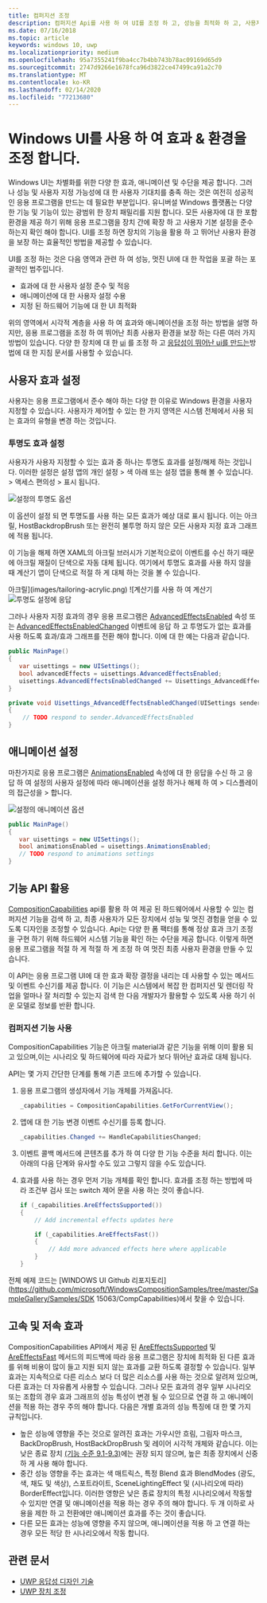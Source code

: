 ```yaml
---
title: 컴퍼지션 조정
description: 컴퍼지션 Api를 사용 하 여 UI를 조정 하 고, 성능을 최적화 하 고, 사용자 설정 및 장치 특성을 수용할 수 있습니다.
ms.date: 07/16/2018
ms.topic: article
keywords: windows 10, uwp
ms.localizationpriority: medium
ms.openlocfilehash: 95a7355241f9ba4cc7b4bb743b78ac09169d65d9
ms.sourcegitcommit: 2747d9266e1678fca96d3822ce47499ca91a2c70
ms.translationtype: MT
ms.contentlocale: ko-KR
ms.lasthandoff: 02/14/2020
ms.locfileid: "77213680"
---
```

# <a name="tailoring-effects--experiences-using-windows-ui"></a>Windows UI를 사용 하 여 효과 & 환경을 조정 합니다.

Windows UI는 차별화를 위한 다양 한 효과, 애니메이션 및 수단을 제공 합니다. 그러나 성능 및 사용자 지정 가능성에 대 한 사용자 기대치를 충족 하는 것은 여전히 성공적인 응용 프로그램을 만드는 데 필요한 부분입니다. 유니버설 Windows 플랫폼는 다양 한 기능 및 기능이 있는 광범위 한 장치 패밀리를 지원 합니다. 모든 사용자에 대 한 포함 환경을 제공 하기 위해 응용 프로그램을 장치 간에 확장 하 고 사용자 기본 설정을 준수 하는지 확인 해야 합니다. UI를 조정 하면 장치의 기능을 활용 하 고 뛰어난 사용자 환경을 보장 하는 효율적인 방법을 제공할 수 있습니다.

UI를 조정 하는 것은 다음 영역과 관련 하 여 성능, 멋진 UI에 대 한 작업을 포괄 하는 포괄적인 범주입니다.

- 효과에 대 한 사용자 설정 준수 및 적응
- 애니메이션에 대 한 사용자 설정 수용
- 지정 된 하드웨어 기능에 대 한 UI 최적화

위의 영역에서 시각적 계층을 사용 하 여 효과와 애니메이션을 조정 하는 방법을 설명 하지만, 응용 프로그램을 조정 하 여 뛰어난 최종 사용자 환경을 보장 하는 다른 여러 가지 방법이 있습니다. 다양 한 장치에 대 한 [ui](/windows/uwp/design/layout/screen-sizes-and-breakpoints-for-responsive-design) 를 조정 하 고 [응답성이 뛰어난 ui를 만드는](/windows/uwp/design/layout/responsive-design)방법에 대 한 지침 문서를 사용할 수 있습니다.

## <a name="user-effects-settings"></a>사용자 효과 설정

사용자는 응용 프로그램에서 준수 해야 하는 다양 한 이유로 Windows 환경을 사용자 지정할 수 있습니다. 사용자가 제어할 수 있는 한 가지 영역은 시스템 전체에서 사용 되는 효과의 유형을 변경 하는 것입니다.

### <a name="transparency-effects-settings"></a>투명도 효과 설정

사용자가 사용자 지정할 수 있는 효과 중 하나는 투명도 효과를 설정/해제 하는 것입니다. 이러한 설정은 설정 앱의 개인 설정 > 색 아래 또는 설정 앱을 통해 볼 수 있습니다. > 액세스 편의성 > 표시 됩니다.

![설정의 투명도 옵션](images/tailoring-transparency-setting.png)

이 옵션이 설정 되 면 투명도를 사용 하는 모든 효과가 예상 대로 표시 됩니다. 이는 아크릴, HostBackdropBrush 또는 완전히 불투명 하지 않은 모든 사용자 지정 효과 그래프에 적용 됩니다.

이 기능을 해제 하면 XAML의 아크릴 브러시가 기본적으로이 이벤트를 수신 하기 때문에 아크릴 재질이 단색으로 자동 대체 됩니다. 여기에서 투명도 효과를 사용 하지 않을 때 계산기 앱이 단색으로 적절 하 게 대체 하는 것을 볼 수 있습니다.

아크릴](images/tailoring-acrylic.png)
![계산기를 사용 하 여 계산기 ![투명도 설정에 응답](images/tailoring-acrylic-fallback.png)

그러나 사용자 지정 효과의 경우 응용 프로그램은 [AdvancedEffectsEnabled](https://docs.microsoft.com/uwp/api/windows.ui.viewmanagement.uisettings.advancedeffectsenabled) 속성 또는 [AdvancedEffectsEnabledChanged](https://docs.microsoft.com/uwp/api/windows.ui.viewmanagement.uisettings.advancedeffectsenabledchanged) 이벤트에 응답 하 고 투명도가 없는 효과를 사용 하도록 효과/효과 그래프를 전환 해야 합니다. 이에 대 한 예는 다음과 같습니다.

```cs
public MainPage()
{
   var uisettings = new UISettings();
   bool advancedEffects = uisettings.AdvancedEffectsEnabled;
   uisettings.AdvancedEffectsEnabledChanged += Uisettings_AdvancedEffectsEnabledChanged;
}

private void Uisettings_AdvancedEffectsEnabledChanged(UISettings sender, object args)
{
    // TODO respond to sender.AdvancedEffectsEnabled
}
```

## <a name="animations-settings"></a>애니메이션 설정

마찬가지로 응용 프로그램은 [AnimationsEnabled](https://docs.microsoft.com/uwp/api/windows.ui.viewmanagement.uisettings.animationsenabled) 속성에 대 한 응답을 수신 하 고 응답 하 여 설정의 사용자 설정에 따라 애니메이션을 설정 하거나 해제 하 여 > 디스플레이의 접근성을 > 합니다.

![설정의 애니메이션 옵션](images/tailoring-animations-setting.png)

```cs
public MainPage()
{
   var uisettings = new UISettings();
   bool animationsEnabled = uisettings.AnimationsEnabled;
   // TODO respond to animations settings
}

```

## <a name="leveraging-the-capabilities-api"></a>기능 API 활용

[CompositionCapabilities](/uwp/api/windows.ui.composition.compositioncapabilities) api를 활용 하 여 제공 된 하드웨어에서 사용할 수 있는 컴퍼지션 기능을 검색 하 고, 최종 사용자가 모든 장치에서 성능 및 멋진 경험을 얻을 수 있도록 디자인을 조정할 수 있습니다. Api는 다양 한 폼 팩터를 통해 정상 효과 크기 조정을 구현 하기 위해 하드웨어 시스템 기능을 확인 하는 수단을 제공 합니다. 이렇게 하면 응용 프로그램을 적절 하 게 적절 하 게 조정 하 여 멋진 최종 사용자 환경을 만들 수 있습니다.

이 API는 응용 프로그램 UI에 대 한 효과 확장 결정을 내리는 데 사용할 수 있는 메서드 및 이벤트 수신기를 제공 합니다. 이 기능은 시스템에서 복잡 한 컴퍼지션 및 렌더링 작업을 얼마나 잘 처리할 수 있는지 검색 한 다음 개발자가 활용할 수 있도록 사용 하기 쉬운 모델로 정보를 반환 합니다.

### <a name="using-composition-capabilities"></a>컴퍼지션 기능 사용

CompositionCapabilities 기능은 아크릴 material과 같은 기능을 위해 이미 활용 되 고 있으며,이는 시나리오 및 하드웨어에 따라 자료가 보다 뛰어난 효과로 대체 됩니다.

API는 몇 가지 간단한 단계를 통해 기존 코드에 추가할 수 있습니다.

1. 응용 프로그램의 생성자에서 기능 개체를 가져옵니다.

    ```cs
    _capabilities = CompositionCapabilities.GetForCurrentView();
    ```

1. 앱에 대 한 기능 변경 이벤트 수신기를 등록 합니다.

    ```cs
    _capabilities.Changed += HandleCapabilitiesChanged;
    ```

1. 이벤트 콜백 메서드에 콘텐츠를 추가 하 여 다양 한 기능 수준을 처리 합니다. 이는 아래의 다음 단계와 유사할 수도 있고 그렇지 않을 수도 있습니다.
1. 효과를 사용 하는 경우 먼저 기능 개체를 확인 합니다. 효과를 조정 하는 방법에 따라 조건부 검사 또는 switch 제어 문을 사용 하는 것이 좋습니다.

    ```cs
    if (_capabilities.AreEffectsSupported())
    {
        // Add incremental effects updates here

        if (_capabilities.AreEffectsFast())
        {
            // Add more advanced effects here where applicable
        }
    }
    ```

전체 예제 코드는 [WINDOWS UI Github 리포지토리](https://github.com/microsoft/WindowsCompositionSamples/tree/master/SampleGallery/Samples/SDK 15063/CompCapabilities)에서 찾을 수 있습니다.

## <a name="fast-vs-slow-effects"></a>고속 및 저속 효과

CompositionCapabilities API에서 제공 된 [AreEffectsSupported](/uwp/api/windows.ui.composition.compositioncapabilities.areeffectssupported) 및 [AreEffectsFast](/uwp/api/windows.ui.composition.compositioncapabilities.areeffectsfast) 메서드의 피드백에 따라 응용 프로그램은 장치에 최적화 된 다른 효과를 위해 비용이 많이 들고 지원 되지 않는 효과를 교환 하도록 결정할 수 있습니다. 일부 효과는 지속적으로 다른 리소스 보다 더 많은 리소스를 사용 하는 것으로 알려져 있으며, 다른 효과는 더 자유롭게 사용할 수 있습니다. 그러나 모든 효과의 경우 일부 시나리오 또는 조합의 경우 효과 그래프의 성능 특성이 변경 될 수 있으므로 연결 하 고 애니메이션을 적용 하는 경우 주의 해야 합니다. 다음은 개별 효과의 성능 특징에 대 한 몇 가지 규칙입니다.

- 높은 성능에 영향을 주는 것으로 알려진 효과는 가우시안 흐림, 그림자 마스크, BackDropBrush, HostBackDropBrush 및 레이어 시각적 개체와 같습니다. 이는 낮은 종료 장치 [(기능 수준 9.1-9.3)](https://docs.microsoft.com/windows/desktop/direct3d11/overviews-direct3d-11-devices-downlevel-intro)에는 권장 되지 않으며, 높은 최종 장치에서 신중 하 게 사용 해야 합니다.
- 중간 성능 영향을 주는 효과는 색 매트릭스, 특정 Blend 효과 BlendModes (광도, 색, 채도 및 색상), 스포트라이트, SceneLightingEffect 및 (시나리오에 따라) BorderEffect입니다. 이러한 영향은 낮은 종료 장치의 특정 시나리오에서 작동할 수 있지만 연결 및 애니메이션을 적용 하는 경우 주의 해야 합니다. 두 개 이하로 사용을 제한 하 고 전환에만 애니메이션 효과를 주는 것이 좋습니다.
- 다른 모든 효과는 성능에 영향을 주지 않으며, 애니메이션을 적용 하 고 연결 하는 경우 모든 적당 한 시나리오에서 작동 합니다.

## <a name="related-articles"></a>관련 문서

- [UWP 응답성 디자인 기술](https://docs.microsoft.com/windows/uwp/design/layout/responsive-design)
- [UWP 장치 조정](https://docs.microsoft.com/windows/uwp/design/layout/screen-sizes-and-breakpoints-for-responsive-design)
